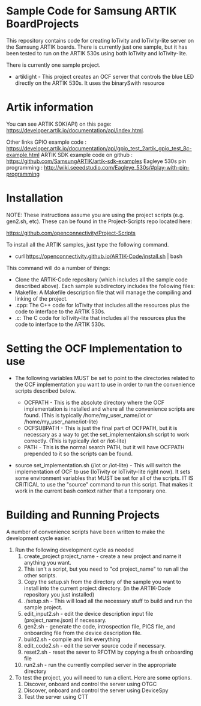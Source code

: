 # Sample Code for Samsung ARTIK BoardProjects

This repository contains code for creating IoTivity and IoTivity-lite server on the Samsung ARTIK boards. There is currently just one sample, but it has been tested to run on the ARTIK 530s using both IoTivity and IoTivity-lite.

There is currently one sample project.
- artiklight - This project creates an OCF server that controls the blue LED directly on the ARTIK 530s. It uses the binarySwith resource

# Artik information


You can see ARTIK SDK(API) on this page: https://developer.artik.io/documentation/api/index.html.
 
Other links
GPIO example code : https://developer.artik.io/documentation/api/gpio_test_2artik_gpio_test_8c-example.html
ARTIK SDK example code on github : https://github.com/SamsungARTIK/artik-sdk-examples
Eagleye 530s pin programming : http://wiki.seeedstudio.com/Eagleye_530s/#play-with-pin-programming


# Installation

NOTE: These instructions assume you are using the project scripts (e.g. gen2.sh, etc). These can be found in the Project-Scripts repo located here:

https://github.com/openconnectivity/Project-Scripts

To install all the ARTIK samples, just type the following command.

- curl https://openconnectivity.github.io/ARTIK-Code/install.sh | bash

This command will do a number of things:

  - Clone the ARTIK-Code repository (which includes all the sample code described above). Each sample subdirectory includes the following files:
  - Makefile: A Makefile description file that will manage the compiling and linking of the project.
  - <sample>.cpp: The C++ code for IoTivity that includes all the resources plus the code to interface to the ARTIK 530s.
  - <sample>.c: The C code for IoTivity-lite that includes all the resources plus the code to interface to the ARTIK 530s.

  # Setting the OCF Implementation to use

  - The following variables MUST be set to point to the directories related to the OCF implementation you want to use in order to run the convenience scripts described below.
    - OCFPATH - This is the absolute directory where the OCF implementation is installed and where all the convenience scripts are found. (This is typically /home/my_user_name/iot or /home/my_user_name/iot-lite)
    - OCFSUBPATH - This is just the final part of OCFPATH, but it is necessary as a way to get the set_implementaion.sh script to work correctly. (This is typically /iot or /iot-lite)
    - PATH - This is the normal search PATH, but it will have OCFPATH prepended to it so the scripts can be found.

  - source set_implementation.sh (/iot or /iot-lite) - This will switch the implementation of OCF to use (IoTivity or IoTivity-lite right now). It sets some environment variables that MUST be set for all of the scripts. IT IS CRITICAL to use the "source" command to run this script. That makes it work in the current bash context rather that a temporary one.

  # Building and Running Projects

  A number of convenience scripts have been written to make the development cycle easier.
  1. Run the following development cycle as needed
      1. create_project project_name - create a new project and name it anything you want.
      2. This isn't a script, but you need to "cd project_name" to run all the other scripts.
      3. Copy the setup.sh from the directory of the sample you want to install into the current project directory. (in the ARTIK-Code repository you just installed)
      4. ./setup.sh - This will load all the necessary stuff to build and run the sample project.
      5. edit_input2.sh - edit the device description input file (project_name.json) if necessary.
      6. gen2.sh - generate the code, introspection file, PICS file, and onboarding file from the device description file.
      7. build2.sh - compile and link everything
      8. edit_code2.sh - edit the server source code if necessary.
      9. reset2.sh - reset the sever to RFOTM by copying a fresh onboarding file
      10. run2.sh - run the currently compiled server in the appropriate directory
  2. To test the project, you will need to run a client. Here are some options.
      1. Discover, onboard and control the server using OTGC
      2. Discover, onboard and control the server using DeviceSpy
      3. Test the server using CTT
